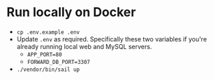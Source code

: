 # Run locally on Docker
* `cp .env.example .env`
* Update `.env` as required.  Specifically these two variables if you're already running local web and MySQL servers.
  * `APP_PORT=80`
  * `FORWARD_DB_PORT=3307`
* `./vendor/bin/sail up`

